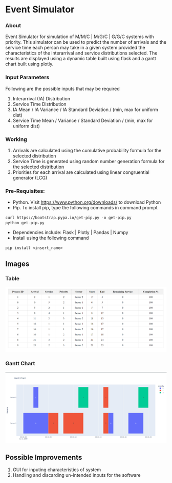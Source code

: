 # Event Simulator

### About 

Event Simulator for simulation of M/M/C | M/G/C | G/G/C systems with priority. This simulator can be used to predict the number of arrivals and the service time each person may take in a given system provided the characteristics of the interarrival and service distributions selected. The results are displayed using a dynamic table built using flask and a gantt chart built using plotly.

### Input Parameters

Following are the possible inputs that may be required

1) Interarrival (IA) Distribution
2) Service Time Distribution
3) IA Mean / IA Variance / IA Standard Deviation / (min, max for uniform dist)
4) Service Time Mean / Variance / Standard Deviation / (min, max for uniform dist)

### Working

1) Arrivals are calculated using the cumulative probability formula for the selected distribution
2) Service Time is generated using random number generation formula for the selected distribution
3) Priorities for each arrival are calculated using linear congruential generator (LCG)

### Pre-Requisites:

- Python. Visit https://www.python.org/downloads/ to download Python
- Pip. To install pip, type the following commands in command prompt
```
curl https://bootstrap.pypa.io/get-pip.py -o get-pip.py
python get-pip.py
```
- Dependencies include: Flask | Plotly | Pandas | Numpy
- Install using the following command
```
pip install <insert_name>
```

## Images

### Table
![Table](https://github.com/MuhammadHabibKhan/event-simulator/blob/main/table-image.png)

### Gantt Chart
![chart](https://github.com/MuhammadHabibKhan/event-simulator/blob/main/gantt-chart-image.png)

## Possible Improvements

1) GUI for inputing characteristics of system
2) Handling and discarding un-intended inputs for the software 
